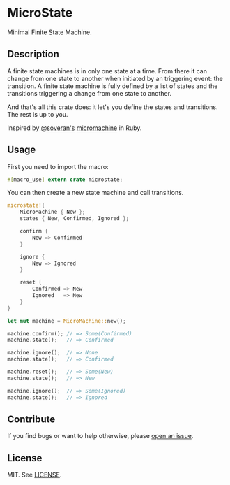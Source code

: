MicroState
=========

Minimal Finite State Machine.

Description
-----------

A finite state machines is in only one state at a time.
From there it can change from one state to another when initiated by an triggering event: the transition.
A finite state machine is fully defined by a list of states and the transitions triggering a change from one state to another.

And that's all this crate does: it let's you define the states and transitions.
The rest is up to you.

Inspired by [@soveran's](twitter.com/soveran) [micromachine](https://github.com/soveran/micromachine) in Ruby.

Usage
-----

First you need to import the macro:

```rust
#[macro_use] extern crate microstate;
```

You can then create a new state machine and call transitions.

```rust
microstate!{
    MicroMachine { New };
    states { New, Confirmed, Ignored };

    confirm {
        New => Confirmed
    }

    ignore {
        New => Ignored
    }

    reset {
        Confirmed => New
        Ignored   => New
    }
}

let mut machine = MicroMachine::new();

machine.confirm(); // => Some(Confirmed)
machine.state();   // => Confirmed

machine.ignore();  // => None
machine.state();   // => Confirmed

machine.reset();   // => Some(New)
machine.state();   // => New

machine.ignore();  // => Some(Ignored)
machine.state();   // => Ignored
```

## Contribute

If you find bugs or want to help otherwise, please [open an issue](https://github.com/badboy/microstate/issues).

## License

MIT. See [LICENSE](LICENSE).
